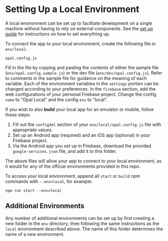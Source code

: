 # Setting Up a Local Environment

A local environment can be set up to facilitate development on a single machine without having to rely on external
components.
See the [set up guide](https://opalmedapps.gitlab.io/) for instructions on how to set everything up.

To connect the app to your local environment, create the following file in `env/local`:

```shell
opal.config.js
```

Fill in the file by copying and pasting the contents of either the sample file (`env/opal.config.sample.js`)
or the dev file (`env/dev/opal.config.js`). Refer to comments in the sample file for guidance on the meaning of each variable.
Each of the environment variables in the `settings` portion can be changed according to your preferences. In the
`firebase` section, add the web configurations of your personal Firebase project. Change the config `name` to "Opal Local"
and the config `env` to "local".

If you wish to also **build** your local app for an emulator or mobile, follow these steps:

1. Fill out the `configXml` section of your `env/local/opal.config.js` file with appropriate values.
2. Set up an Android app (required) and an iOS app (optional) in your Firebase project.
3. Via the Android app you set up in Firebase, download the provided `google-services.json` file, and add it to this folder.

The above files will allow your app to connect to your local environment, as it would for any of the official environments
provided in this repo.

To access your local environment, append all `start` or `build` npm commands with `--env=local`, for example:

```shell
npm run start --env=local
```

## Additional Environments

Any number of additional environments can be set up by first creating a new folder in the `env` directory,
then following the same instructions as the `local` environment described above.
The name of this folder determines the name of a new environment.
